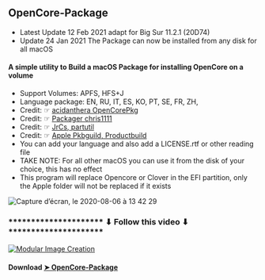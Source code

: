 ## OpenCore-Package
- Latest Update 12 Feb 2021 adapt for Big Sur 11.2.1 (20D74)
- Update 24 Jan 2021 The Package can now be installed from any disk for all macOS
#### A simple utility to Build a macOS Package for installing OpenCore on a volume
- Support Volumes: APFS, HFS+J
- Language package: EN, RU, IT, ES, KO, PT, SE, FR, ZH, 
- Credit: ☞ [acidanthera OpenCorePkg](https://github.com/acidanthera/OpenCorePkg)
- Credit: ☞ [Packager chris1111](https://www.hackintosh-montreal.com/t10355-install-media-bs-oc)
- Credit: ☞ [JrCs, partutil](https://github.com/CloverHackyColor/CloverBootloader/blob/master/CloverPackage/utils/partutil/partutil.c)
- Credit: ☞ [Apple Pkbguild, Productbuild](https://developer.apple.com/forums/)
- You can add your language and also add a LICENSE.rtf or other reading file
- TAKE NOTE: For all other macOS you can use it from the disk of your choice, this has no effect
- This program will replace Opencore or Clover in the EFI partition, only the Apple folder will not be replaced if it exists



![Capture d’écran, le 2020-08-06 à 13 42 29](https://user-images.githubusercontent.com/6248794/89564356-e1de9000-d7ea-11ea-894e-b326abe096d8.png)

### ********************* ⬇︎ Follow this video ⬇︎ *********************

[![Modular Image Creation](https://i87.servimg.com/u/f87/17/99/48/98/68747410.png)](https://youtu.be/QZT0cKBWXjA)


#### Download [➤ OpenCore-Package](https://github.com/chris1111/OpenCore-Package/releases/tag/V2)

